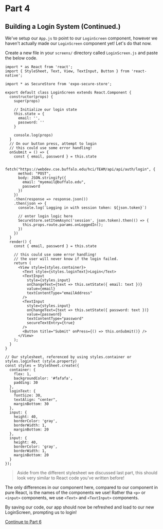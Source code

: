 # Part 4
## Building a Login System (Continued.)

We've setup our `App.js` to point to our `LoginScreen` component, however we haven't actually made our `LoginScreen` component yet! Let's do that now. 

Create a new file in your `screens/` directory called `LoginScreen.js` and paste the below code.

```
import * as React from 'react';
import { StyleSheet, Text, View, TextInput, Button } from 'react-native';

import * as SecureStore from 'expo-secure-store';

export default class LoginScreen extends React.Component {
  constructor(props) {
    super(props)

    // Initialize our login state
    this.state = {
      email: '',
      password: ''
    }

    console.log(props)
  }
  // On our button press, attempt to login
  // this could use some error handling!
  onSubmit = () => {
    const { email, password } = this.state

    fetch("https://webdev.cse.buffalo.edu/hci/TEAM/api/api/auth/login", {
      method: "POST",
      body: JSON.stringify({
        email: "myemail@buffalo.edu",
        password
      })
    })
    .then(response => response.json())
    .then(json => {
      console.log(`Logging in with session token: ${json.token}`)

      // enter login logic here
      SecureStore.setItemAsync('session', json.token).then(() => {
        this.props.route.params.onLoggedIn();
      })
    })
  }
  render() {
    const { email, password } = this.state

    // this could use some error handling!
    // the user will never know if the login failed.
    return (
      <View style={styles.container}>
        <Text style={styles.loginText}>Login</Text>
        <TextInput
          style={styles.input}
          onChangeText={text => this.setState({ email: text })}
          value={email}
          textContentType="emailAddress"
        />
        <TextInput
          style={styles.input}
          onChangeText={text => this.setState({ password: text })}
          value={password}
          textContentType="password"
          secureTextEntry={true}
        />
        <Button title="Submit" onPress={() => this.onSubmit()} />
      </View>
    );
  }
}

// Our stylesheet, referenced by using styles.container or styles.loginText (style.property)
const styles = StyleSheet.create({
  container: {
    flex: 1,
    backgroundColor: '#fafafa',
    padding: 30
  },
  loginText: {
    fontSize: 30,
    textAlign: "center",
    marginBottom: 30
  },
  input: {
    height: 40,
    borderColor: 'gray',
    borderWidth: 1,
    marginBottom: 20
  },
  input: {
    height: 40,
    borderColor: 'gray',
    borderWidth: 1,
    marginBottom: 20
  }
});
```
> Aside from the different stylesheet we discussed last part, this should look very similar to React code you've written before!

The only differences in our component here, compared to our component in pure React, is the names of the components we use! Rather tha `<p>` or `<input>` components, we use `<Text>` and `<TextInput>` components.

By saving our code, our app should now be refreshed and load to our new LoginScreen, prompting us to login!

[Continue to Part 6](part6.html)
